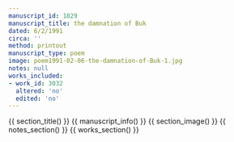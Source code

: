 ```yaml
---
manuscript_id: 1829
manuscript_title: the damnation of Buk
dated: 6/2/1991
circa: ''
method: printout
manuscript_type: poem
image: poem1991-02-06-the-damnation-of-Buk-1.jpg
notes: null
works_included:
- work_id: 3032
  altered: 'no'
  edited: 'no'
---
```


{{ section_title() }}
{{ manuscript_info() }}
{{ section_image() }}
{{ notes_section() }}
{{ works_section() }}
